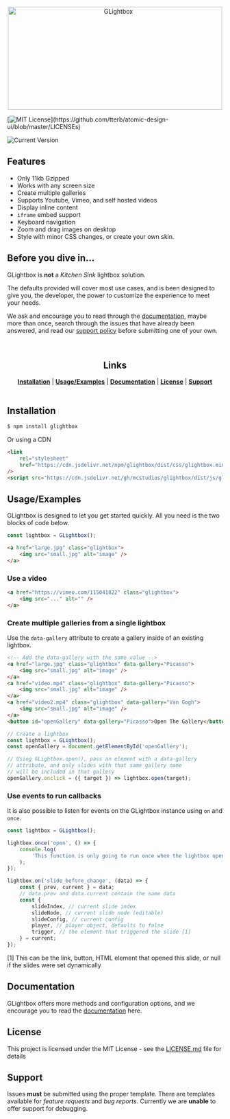 <div align="center">
	<br />
	<img src="https://raw.githubusercontent.com/frankie-tech/glightbox/updated-docs/logo.svg" alt="GLightbox" width="500" height="240"/>
	<br />
</div>

<!-- the standard markdown way of linking an image, won't work in a github readme for svg though
![Logo](https://raw.githubusercontent.com/frankie-tech/glightbox/updated-docs/logo.svg)
 -->

[![MIT License](https://img.shields.io/apm/l/atomic-design-ui.svg?)](https://github.com/tterb/atomic-design-ui/blob/master/LICENSEs)

![Current Version](https://img.shields.io/github/package-json/v/biati-digital/glightbox)

## Features

-   Only 11kb Gzipped
-   Works with any screen size
-   Create multiple galleries
-   Supports Youtube, Vimeo, and self hosted videos
-   Display inline content
-   `iframe` embed support
-   Keyboard navigation
-   Zoom and drag images on desktop
-   Style with minor CSS changes, or create your own skin.

## Before you dive in...

GLightbox is **not** a _Kitchen Sink_ lightbox solution.

The defaults provided will cover most use cases, and is been designed to give you, the developer, the power to customize the experience to meet your needs.

We ask and encourage you to read through the [documentation](https://linktodocumentation/), maybe more than once, search through the issues that have already been answered, and read our [support policy](#support) before submitting one of your own.

<div align="center">
	<br />
	<h2><strong>Links</strong></h2>
	<nav>
		<a href="#Installation"><strong>Installation</strong></a> | 
		<a href="#Usage/Examples"><strong>Usage/Examples</strong></a> | 
		<a href="#Documentation"><strong>Documentation</strong></a> | 
		<a href="#License"><strong>License</strong></a> | 
		<a href="#Support"><strong>Support</strong></a>
	</nav>
	<br />
</div>

## Installation

```sh
$ npm install glightbox
```

Or using a CDN

```html
<link
	rel="stylesheet"
	href="https://cdn.jsdelivr.net/npm/glightbox/dist/css/glightbox.min.css"
/>
<script src="https://cdn.jsdelivr.net/gh/mcstudios/glightbox/dist/js/glightbox.min.js"></script>
```

## Usage/Examples

GLightbox is designed to let you get started quickly. All you need is the two blocks of code below.

```js
const lightbox = GLightbox();
```

```html
<a href="large.jpg" class="glightbox">
	<img src="small.jpg" alt="image" />
</a>
```

### Use a video

```html
<a href="https://vimeo.com/115041822" class="glightbox">
	<img src="..." alt="" />
</a>
```

### Create multiple galleries from a single lightbox

Use the `data-gallery` attribute to create a gallery inside of an existing lightbox.

```html
<!-- Add the data-gallery with the same value -->
<a href="large.jpg" class="glightbox" data-gallery="Picasso">
	<img src="small.jpg" alt="image" />
</a>
<a href="video.mp4" class="glightbox" data-gallery="Picasso">
	<img src="small.jpg" alt="image" />
</a>
<a href="video2.mp4" class="glightbox" data-gallery="Van Gogh">
	<img src="small.jpg" alt="image" />
</a>
<button id="openGallery" data-gallery="Picasso">Open The Gallery</button>
```

```js
// Create a lightbox
const lightbox = GLightbox();
const openGallery = document.getElementById('openGallery');

// Using GLightbox.open(), pass an element with a data-gallery
// attribute, and only slides with that same gallery name
// will be included in that gallery
openGallery.onclick = ({ target }) => lightbox.open(target);
```

### Use events to run callbacks

It is also possible to listen for events on the GLightbox instance using `on` and `once`.

```js
const lightbox = GLightbox();

lightbox.once('open', () => {
	console.log(
		'This function is only going to run once when the lightbox opens!',
	);
});

lightbox.on('slide_before_change', (data) => {
	const { prev, current } = data;
	// data.prev and data.current contain the same data
	const {
		slideIndex, // current slide index
		slideNode, // current slide node (editable)
		slideConfig, // current config
		player, // player object, defaults to false
		trigger, // the element that triggered the slide [1]
	} = current;
});
```

[1] This can be the link, button, HTML element that opened this slide, or null if the slides were set dynamically

## Documentation

GLightbox offers more methods and configuration options, and we encourage you to read the [documentation](https://linktodocumentation) here.

## License

This project is licensed under the MIT License - see the [LICENSE.md](LICENSE.md) file for details

## Support

Issues **must** be submitted using the proper template. There are templates available for _feature requests_ and _bug reports_. Currently we are **unable** to offer support for debugging.
